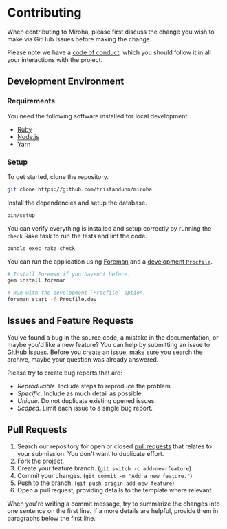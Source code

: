# Contributing

When contributing to Miroha, please first discuss the change you wish to make
via GitHub Issues before making the change.

Please note we have a [code of conduct](CODE_OF_CONDUCT.md), which you should
follow it in all your interactions with the project.

## Development Environment

### Requirements

You need the following software installed for local development:

- [Ruby](https://www.ruby-lang.org/en/documentation/installation/)
- [Node.js](https://nodejs.dev/learn/how-to-install-nodejs)
- [Yarn](https://classic.yarnpkg.com/en/docs/install/)

### Setup

To get started, clone the repository.

```sh
git clone https://github.com/tristandunn/miroha
```

Install the dependencies and setup the database.

```sh
bin/setup
```

You can verify everything is installed and setup correctly by running the
`check` Rake task to run the tests and lint the code.

```sh
bundle exec rake check
```

You can run the application using [Foreman](https://github.com/ddollar/foreman)
and a [development `Procfile`](/Procfile.dev).

```sh
# Install Foreman if you haven't before.
gem install foreman

# Run with the development `Procfile` option.
foreman start -f Procfile.dev
```

## Issues and Feature Requests

You've found a bug in the source code, a mistake in the documentation, or maybe
you'd like a new feature? You can help by submitting an issue to [GitHub
Issues](https://github.com/tristandunn/miroha/issues). Before you create an
issue, make sure you search the archive, maybe your question was already
answered.

Please try to create bug reports that are:

- _Reproducible._ Include steps to reproduce the problem.
- _Specific._ Include as much detail as possible.
- _Unique._ Do not duplicate existing opened issues.
- _Scoped._ Limit each issue to a single bug report.

## Pull Requests

1. Search our repository for open or closed [pull
   requests](https://github.com/tristandunn/miroha/pulls) that relates to your
   submission. You don't want to duplicate effort.
1. Fork the project.
1. Create your feature branch. (`git switch -c add-new-feature`)
1. Commit your changes. (`git commit -m "Add a new feature."`)
1. Push to the branch. (`git push origin add-new-feature`)
1. Open a pull request, providing details to the template where relevant.

When you're writing a commit message, try to summarize the changes into one
sentence on the first line. If a more details are helpful, provide them in
paragraphs below the first line.
